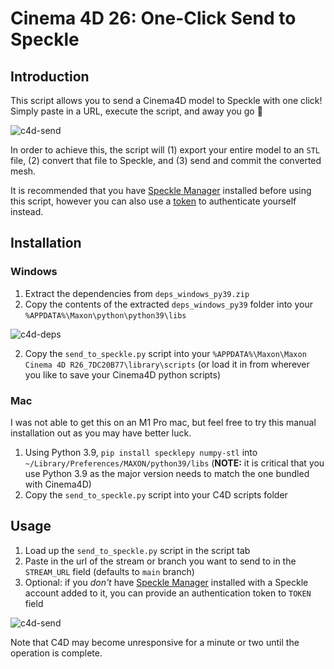 # Cinema 4D 26: One-Click Send to Speckle

## Introduction

This script allows you to send a Cinema4D model to Speckle with one click! Simply paste in a URL, execute the script, and away you go 🚀

![c4d-send](https://user-images.githubusercontent.com/7717434/166261286-eec09b76-2b0d-4651-bddf-8842e6c8b5c1.gif)

In order to achieve this, the script will (1) export your entire model to an `STL` file, (2) convert that file to Speckle, and (3) send and commit the converted mesh.

It is recommended that you have [Speckle Manager](https://speckle.guide/user/manager.html) installed before using this script, however you can also use a [token](https://speckle.guide/dev/tokens.html#personal-access-tokens) to authenticate yourself instead.

## Installation

### Windows

1. Extract the dependencies from `deps_windows_py39.zip`
2. Copy the contents of the extracted `deps_windows_py39` folder into your `%APPDATA%\Maxon\python\python39\libs`

![c4d-deps](https://user-images.githubusercontent.com/7717434/166263648-e0694f8f-f0a9-44ef-8589-024288dd32aa.png)

2. Copy the `send_to_speckle.py` script into your `%APPDATA%\Maxon\Maxon Cinema 4D R26_7DC20B77\library\scripts` (or load it in from wherever you like to save your Cinema4D python scripts)

### Mac

I was not able to get this on an M1 Pro mac, but feel free to try this manual installation out as you may have better luck.

1. Using Python 3.9, `pip install specklepy numpy-stl` into `~/Library/Preferences/MAXON/python39/libs` (**NOTE:** it is critical that you use Python 3.9 as the major version needs to match the one bundled with Cinema4D)
2. Copy the `send_to_speckle.py` script into your C4D scripts folder

## Usage

1. Load up the `send_to_speckle.py` script in the script tab
2. Paste in the url of the stream or branch you want to send to in the `STREAM_URL` field (defaults to `main` branch)
3. Optional: if you _don't_ have [Speckle Manager](https://speckle.guide/user/manager.html) installed with a Speckle account added to it, you can provide an authentication token to `TOKEN` field

![c4d-send](https://user-images.githubusercontent.com/7717434/166261286-eec09b76-2b0d-4651-bddf-8842e6c8b5c1.gif)

Note that C4D may become unresponsive for a minute or two until the operation is complete.
